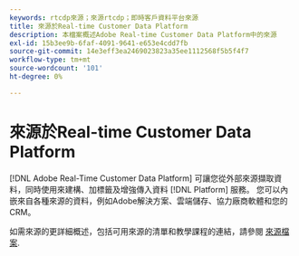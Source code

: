 ```yaml
---
keywords: rtcdp來源；來源rtcdp；即時客戶資料平台來源
title: 來源於Real-time Customer Data Platform
description: 本檔案概述Adobe Real-time Customer Data Platform中的來源
exl-id: 15b3ee9b-6faf-4091-9641-e653e4cdd7fb
source-git-commit: 14e3eff3ea2469023823a35ee1112568f5b5f4f7
workflow-type: tm+mt
source-wordcount: '101'
ht-degree: 0%

---
```


# 來源於Real-time Customer Data Platform

[!DNL Adobe Real-Time Customer Data Platform] 可讓您從外部來源擷取資料，同時使用來建構、加標籤及增強傳入資料 [!DNL Platform] 服務。 您可以內嵌來自各種來源的資料，例如Adobe解決方案、雲端儲存、協力廠商軟體和您的CRM。

如需來源的更詳細概述，包括可用來源的清單和教學課程的連結，請參閱 [來源檔案](../../sources/home.md).
